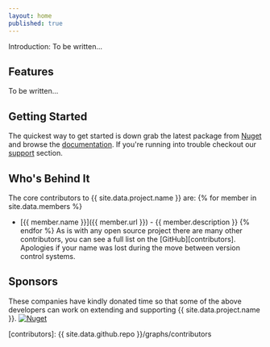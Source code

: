 ```yaml
---
layout: home
published: true
---
```


Introduction: To be written...

## Features

To be written...

## Getting Started
The quickest way to get started is down grab the latest package from [Nuget][nuget] and browse the [documentation][docs]. If you're running into trouble checkout our [support][support] section.


## Who's Behind It
The core contributors to {{ site.data.project.name }} are:
{% for member in site.data.members %}
 - [{{ member.name }}]({{ member.url }}) - {{ member.description }}
{% endfor %}
As is with any open source project there are many other contributors, you can see a full list on the [GitHub][contributors]. Apologies if your name was lost during the move between version control systems.

## Sponsors
These companies have kindly donated time so that some of the above developers can work on extending and supporting {{ site.data.project.name }}.
[![Nuget](https://img.shields.io/nuget/vpre/Fluent.Ribbon.svg?style=flat-square)](http://nuget.org/packages/Fluent.Ribbon)

[nuget]: http://www.nuget.org/packages/Fluent.Ribbon
[docs]: /documentation
[support]: /support
[getting-started]: /documentation/getting-started
[contributors]: {{ site.data.github.repo }}/graphs/contributors